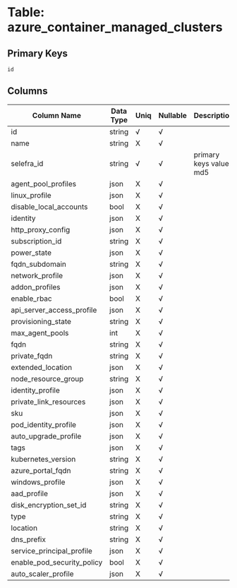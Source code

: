 # Table: azure_container_managed_clusters

## Primary Keys 

```
id
```


## Columns 

|  Column Name   |  Data Type  | Uniq | Nullable | Description | 
|  ----  | ----  | ----  | ----  | ---- | 
| id | string | √ | √ |  | 
| name | string | X | √ |  | 
| selefra_id | string | √ | √ | primary keys value md5 | 
| agent_pool_profiles | json | X | √ |  | 
| linux_profile | json | X | √ |  | 
| disable_local_accounts | bool | X | √ |  | 
| identity | json | X | √ |  | 
| http_proxy_config | json | X | √ |  | 
| subscription_id | string | X | √ |  | 
| power_state | json | X | √ |  | 
| fqdn_subdomain | string | X | √ |  | 
| network_profile | json | X | √ |  | 
| addon_profiles | json | X | √ |  | 
| enable_rbac | bool | X | √ |  | 
| api_server_access_profile | json | X | √ |  | 
| provisioning_state | string | X | √ |  | 
| max_agent_pools | int | X | √ |  | 
| fqdn | string | X | √ |  | 
| private_fqdn | string | X | √ |  | 
| extended_location | json | X | √ |  | 
| node_resource_group | string | X | √ |  | 
| identity_profile | json | X | √ |  | 
| private_link_resources | json | X | √ |  | 
| sku | json | X | √ |  | 
| pod_identity_profile | json | X | √ |  | 
| auto_upgrade_profile | json | X | √ |  | 
| tags | json | X | √ |  | 
| kubernetes_version | string | X | √ |  | 
| azure_portal_fqdn | string | X | √ |  | 
| windows_profile | json | X | √ |  | 
| aad_profile | json | X | √ |  | 
| disk_encryption_set_id | string | X | √ |  | 
| type | string | X | √ |  | 
| location | string | X | √ |  | 
| dns_prefix | string | X | √ |  | 
| service_principal_profile | json | X | √ |  | 
| enable_pod_security_policy | bool | X | √ |  | 
| auto_scaler_profile | json | X | √ |  | 


